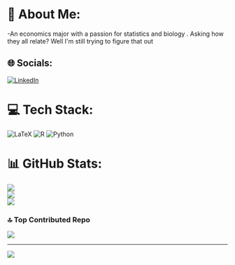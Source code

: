 # 💫 About Me:
-An economics major with a passion for statistics and biology . Asking how they all relate? Well I'm still trying to figure that out


## 🌐 Socials:
[![LinkedIn](https://img.shields.io/badge/LinkedIn-%230077B5.svg?logo=linkedin&logoColor=white)]((https://www.linkedin.com/in/khaled-mohamed-aboul-azm-a96619196/)) 

# 💻 Tech Stack:
![LaTeX](https://img.shields.io/badge/latex-%23008080.svg?style=for-the-badge&logo=latex&logoColor=white) ![R](https://img.shields.io/badge/r-%23276DC3.svg?style=for-the-badge&logo=r&logoColor=white) ![Python](https://img.shields.io/badge/python-3670A0?style=for-the-badge&logo=python&logoColor=ffdd54)
# 📊 GitHub Stats:
![](https://github-readme-stats.vercel.app/api?username=Gazzar14&theme=dark&hide_border=false&include_all_commits=true&count_private=true)<br/>
![](https://github-readme-streak-stats.herokuapp.com/?user=Gazzar14&theme=dark&hide_border=false)<br/>
![](https://github-readme-stats.vercel.app/api/top-langs/?username=Gazzar14&theme=dark&hide_border=false&include_all_commits=true&count_private=true&layout=compact)

### 🔝 Top Contributed Repo
![](https://github-contributor-stats.vercel.app/api?username=Gazzar14&limit=5&theme=dark&combine_all_yearly_contributions=true)


---
[![](https://visitcount.itsvg.in/api?id=Gazzar14&icon=1&color=1)](https://visitcount.itsvg.in)

<!-- Proudly created with GPRM ( https://gprm.itsvg.in ) -->
